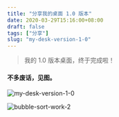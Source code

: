 ```yaml
---
title: "分享我的桌面 1.0 版本"
date: 2020-03-29T15:16:00+08:00
draft: false
tags: ["分享"]
slug: "my-desk-version-1-0"
---
```


> 我的 1.0 版本桌面，终于完成啦！

#### 不多废话，见图。

<!--more-->

![my-desk-version-1-0](/my-desk/version-1-0/my-desk-version-1-0.png)

![bubble-sort-work-2](/bubble-sort/bubble-sort-work-2.png)